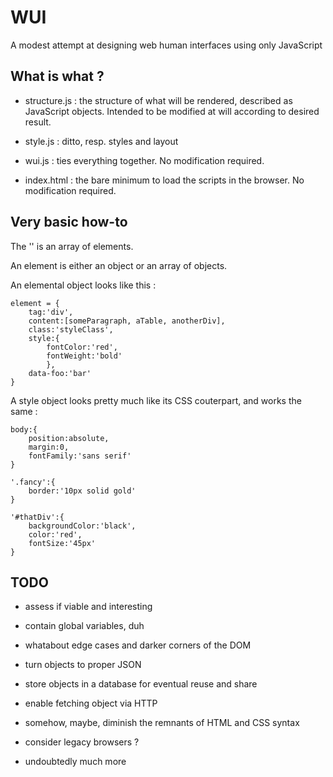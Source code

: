 # WUI
A modest attempt at designing web human interfaces using only JavaScript


## What is what ?

* structure.js : the structure of what will be rendered, described as JavaScript objects. Intended to be modified at will according to desired result.

* style.js : ditto, resp. styles and layout

* wui.js : ties everything together. No modification required.

* index.html : the bare minimum to load the scripts in the browser. No modification required.

## Very basic how-to

The '<body>' is an array of elements.

An element is either an object or an array of objects.

An elemental object looks like this :

	element = {
		tag:'div',
		content:[someParagraph, aTable, anotherDiv],
		class:'styleClass',
		style:{
			fontColor:'red',
			fontWeight:'bold'
			},
		data-foo:'bar'
	}

A style object looks pretty much like its CSS couterpart, and works the same :

	body:{
		position:absolute,
		margin:0,
		fontFamily:'sans serif'
	}

	'.fancy':{
		border:'10px solid gold'
	}

	'#thatDiv':{
		backgroundColor:'black',
		color:'red',
		fontSize:'45px'
	}


## TODO

* assess if viable and interesting

* contain global variables, duh

* whatabout edge cases and darker corners of the DOM

* turn objects to proper JSON

* store objects in a database for eventual reuse and share

* enable fetching object via HTTP

* somehow, maybe, diminish the remnants of HTML and CSS syntax

* consider legacy browsers ?

* undoubtedly much more
